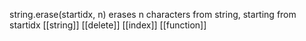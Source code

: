 string.erase(startidx, n) erases n characters from string,
starting from startidx
[[string]] [[delete]] [[index]] [[function]]
